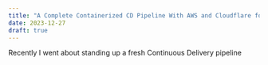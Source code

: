 ```yaml
---
title: "A Complete Containerized CD Pipeline With AWS and Cloudflare for 2024"
date: 2023-12-27
draft: true
---
```

Recently I went about standing up a fresh Continuous Delivery pipeline 
<!--stackedit_data:
eyJoaXN0b3J5IjpbLTE1NjAwMTExMzldfQ==
-->